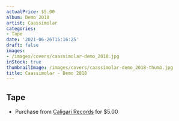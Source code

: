 ```yaml
---
actualPrice: $5.00
album: Demo 2018
artist: Caassimolar
categories:
- Tape
date: '2021-06-26T15:16:25'
draft: false
images:
- /images/covers/caassimolar-demo_2018.jpg
inStock: true
thumbnailImage: /images/covers/caassimolar-demo_2018-thumb.jpg
title: Caassimolar - Demo 2018
---
```


## Tape
* Purchase from [Caligari Records](https://caligarirecords.storenvy.com/products/26789667-caassimolar-demo-2018) for $5.00
